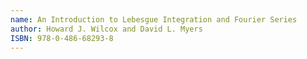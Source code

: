 ```yaml
---
name: An Introduction to Lebesgue Integration and Fourier Series
author: Howard J. Wilcox and David L. Myers
ISBN: 978-0-486-68293-8
---
```


